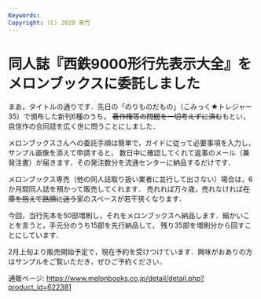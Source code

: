 ```yaml
---
Keywords:
Copyright: (C) 2020 青竹
---
```


# 同人誌『西鉄9000形行先表示大全』をメロンブックスに委託しました

まあ，タイトルの通りです．先日の「のりものだもの」（こみっく★トレジャー35）で頒布した新刊6種のうち，
~~著作権等の問題を一切考えずに済む~~もとい，自信作の合同誌を広く世に問うことにしました．

メロンブックスさんへの委託手順は簡単で，ガイドに従って必要事項を入力し，サンプル画像を添えて申請すると，
数日中に確認してくれて返事のメール（兼発注書）が届きます．その発注数分を流通センターに納品するだけです．

メロンブックス専売（他の同人誌取り扱い業者に並行して出さない）場合は，6か月間同人誌を預かって販売してくれます．
売れれば万々歳，売れなければ~~在庫を抱えて路頭に迷う~~家のスペースが若干狭くなります．

今回，当行先本を50部増刷し，それをメロンブックスへ納品します．細かいことを言うと，手元分のうち15部を先行納品して，
残り35部を増刷分から回すことにしています．

2月上旬より販売開始予定で，現在予約を受けつけています．興味がおありの方はサンプルをご覧いただき，ぜひご予約ください．

通販ページ: https://www.melonbooks.co.jp/detail/detail.php?product_id=622381
